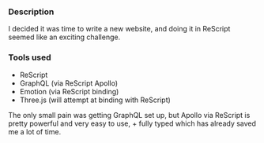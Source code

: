 ### Description
I decided it was time to write a new website, and doing it in ReScript seemed like an exciting challenge.

### Tools used
- ReScript
- GraphQL (via ReScript Apollo)
- Emotion (via ReScript binding)
- Three.js (will attempt at binding with ReScript)

The only small pain was getting GraphQL set up, but Apollo via ReScript is pretty powerful and very easy to use, + fully typed which has already saved me a lot of time.
